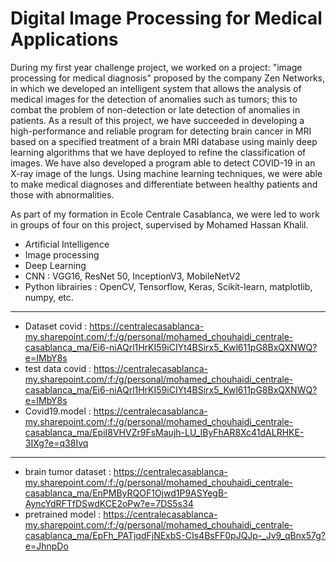 # Digital Image Processing for Medical Applications

During my first year challenge project, we worked on a project: "image processing for medical diagnosis" proposed by the company Zen Networks, in which we developed an intelligent system that allows the analysis of medical images for the detection of anomalies such as tumors; this to combat the problem of non-detection or late detection of anomalies in patients. As a result of this project, we have succeeded in developing a high-performance and reliable program for detecting brain cancer in MRI based on a specified treatment of a brain MRI database using mainly deep learning algorithms that we have deployed to refine the classification of images. We have also developed a program able to detect COVID-19 in an X-ray image of the lungs. Using machine learning techniques, we were able to make medical diagnoses and differentiate between healthy patients and those with abnormalities.

As part of my formation in Ecole Centrale Casablanca, we were led to work in groups of four on this project, supervised by Mohamed Hassan Khalil.

- Artificial Intelligence 
- Image processing 
- Deep Learning 
- CNN : VGG16, ResNet 50, InceptionV3, MobileNetV2 
- Python librairies : OpenCV, Tensorflow, Keras, Scikit-learn, matplotlib, numpy, etc.
----------------------------------------------------------------------------------------------------------------------------------------------------------------------------------
- Dataset covid : https://centralecasablanca-my.sharepoint.com/:f:/g/personal/mohamed_chouhaidi_centrale-casablanca_ma/Ei6-niAQrl1HrKI59iCIYt4BSirx5_Kwl611pG8BxQXNWQ?e=IMbY8s
- test data covid : https://centralecasablanca-my.sharepoint.com/:f:/g/personal/mohamed_chouhaidi_centrale-casablanca_ma/Ei6-niAQrl1HrKI59iCIYt4BSirx5_Kwl611pG8BxQXNWQ?e=IMbY8s
- Covid19.model : https://centralecasablanca-my.sharepoint.com/:f:/g/personal/mohamed_chouhaidi_centrale-casablanca_ma/EpiI8VHVZr9FsMaujh-LU_IByFhAR8Xc41dALRHKE-3IXg?e=q38Ivq
----------------------------------------------------------------------------------------------------------------------------------------------------------------------------------
- brain tumor dataset : https://centralecasablanca-my.sharepoint.com/:f:/g/personal/mohamed_chouhaidi_centrale-casablanca_ma/EnPMByRQOF1Ojwd1P9ASYegB-AyncYdRFTfDSwdKCE2oPw?e=7DS5s34
- pretrained model : https://centralecasablanca-my.sharepoint.com/:f:/g/personal/mohamed_chouhaidi_centrale-casablanca_ma/EpFh_PATjqdFjNExbS-CIs4BsFF0pJQJp-_Jv9_qBnx57g?e=JhnpDo

